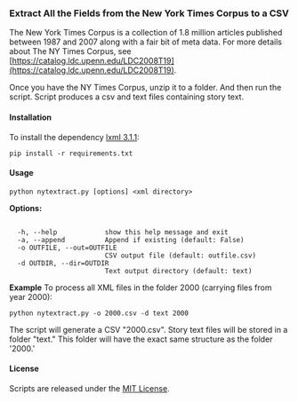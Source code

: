 ### Extract All the Fields from the New York Times Corpus to a CSV

The New York Times Corpus is a collection of 1.8 million articles published between 1987 and 2007 along with a fair bit of meta data. For more details about The NY Times Corpus, see [https://catalog.ldc.upenn.edu/LDC2008T19](https://catalog.ldc.upenn.edu/LDC2008T19).

Once you have the NY Times Corpus, unzip it to a folder. And then run the script. Script produces a csv and text files containing story text.

#### Installation

To install the dependency [lxml 3.1.1](https://pypi.python.org/pypi/lxml/3.1.1):

```
pip install -r requirements.txt
```

#### Usage

```
python nytextract.py [options] <xml directory>
```

**Options:**

```

  -h, --help            show this help message and exit
  -a, --append          Append if existing (default: False)
  -o OUTFILE, --out=OUTFILE
                        CSV output file (default: outfile.csv)
  -d OUTDIR, --dir=OUTDIR
                        Text output directory (default: text)
```

**Example**
To process all XML files in the folder 2000 (carrying files from year 2000):  

```
python nytextract.py -o 2000.csv -d text 2000
```

The script will generate a CSV "2000.csv". Story text files will be stored in a folder "text." This folder will have the exact same structure as the folder '2000.'

#### License
Scripts are released under the [MIT License](https://opensource.org/licenses/MIT).
